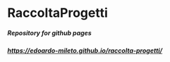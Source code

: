 # RaccoltaProgetti
##### Repository for github pages
##### https://edoardo-mileto.github.io/raccolta-progetti/
